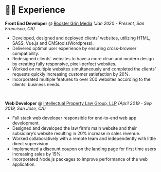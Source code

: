# 👨‍💻 Experience

**Front End Developer** @ [Rooster Grin Media](https://www.roostergrin.com/) _(Jan 2020 - Present, San Francisco, CA)_

- Developed, designed and deployed clients’ websites, utilizing HTML, SASS, Vue.js and CMStools(Wordpress).
- Delivered optimal user experience by ensuring cross-browser compatibility.
- Redesigned clients’ websites to have a more clean and modern design by creating fully responsive, pixel-perfect websites.
- Worked on multiple websites simultaneously and completed the clients’ requests quickly increasing customer satisfaction by 20%.
- Incorporated multiple features to over 200 websites according to the clients’ business needs.

&nbsp;

**Web Developer** @ [Intellectual Property Law Group, LLP](https://www.iplg.com/) _(April 2019 - Sep 2019, San Jose, CA)_

-	Full stack web developer responsible for end-to-end web app development.
-	Designed and developed the law firm’s main website and their subsidiary’s website resulting in 20% increase in sales revenue.
-	Worked collaboratively with a remote team and independently with little direct supervision.
-	Implemented a discount coupon on the landing page for first time users increasing sales by 15%.
-	Incorporated Node.js packages to improve performance of the web application.